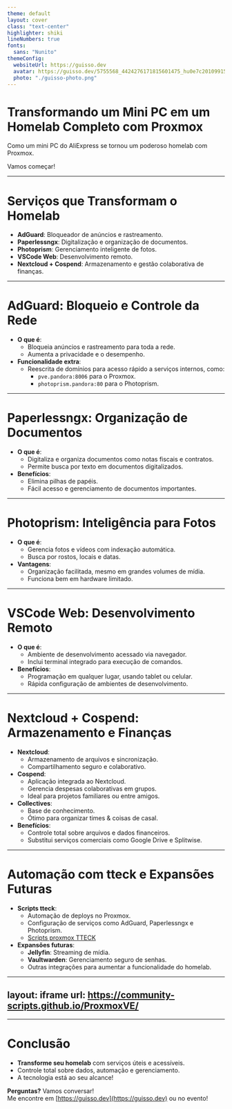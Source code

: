 ```yaml
---
theme: default
layout: cover
class: "text-center"
highlighter: shiki
lineNumbers: true
fonts:
  sans: "Nunito"
themeConfig:
  websiteUrl: https://guisso.dev
  avatar: https://guisso.dev/5755568_4424276171815601475_hu0e7c20109915d8890daa45a87ae252d1_16018_288x288_fill_q96_box_center.jpg
  photo: "./guisso-photo.png"
---
```


# Transformando um <span>Mini PC</span> em um <span>Homelab</span> Completo com <span>Proxmox</span>

Como um mini PC do AliExpress se tornou um poderoso homelab com Proxmox.

<div class="pt-12">
  <span @click="$slidev.nav.next" class="px-2 py-1 rounded cursor-pointer" hover="bg-white bg-opacity-10">
    Vamos começar! <carbon:arrow-right class="inline"/>
  </span>
</div>

---

# <span>Serviços</span> que Transformam o <span>Homelab</span>

<v-clicks depth="2">

- **AdGuard**: Bloqueador de anúncios e rastreamento.
- **Paperlessngx**: Digitalização e organização de documentos.
- **Photoprism**: Gerenciamento inteligente de fotos.
- **VSCode Web**: Desenvolvimento remoto.
- **Nextcloud + Cospend**: Armazenamento e gestão colaborativa de finanças.

</v-clicks>

---

# <span>AdGuard</span>: Bloqueio e Controle da Rede

<v-clicks depth="2">

- **O que é**:
  - Bloqueia anúncios e rastreamento para toda a rede.
  - Aumenta a privacidade e o desempenho.
- **Funcionalidade extra**:
  - Reescrita de domínios para acesso rápido a serviços internos, como:
    - `pve.pandora:8006` para o Proxmox.
    - `photoprism.pandora:80` para o Photoprism.

</v-clicks>

---

# <span>Paperlessngx</span>: Organização de Documentos

<v-clicks depth="2">

- **O que é**:
  - Digitaliza e organiza documentos como notas fiscais e contratos.
  - Permite busca por texto em documentos digitalizados.
- **Benefícios**:
  - Elimina pilhas de papéis.
  - Fácil acesso e gerenciamento de documentos importantes.

</v-clicks>

---

# <span>Photoprism</span>: Inteligência para Fotos

<v-clicks depth="2">

- **O que é**:
  - Gerencia fotos e vídeos com indexação automática.
  - Busca por rostos, locais e datas.
- **Vantagens**:
  - Organização facilitada, mesmo em grandes volumes de mídia.
  - Funciona bem em hardware limitado.

</v-clicks>

---

# <span>VSCode Web</span>: Desenvolvimento Remoto

<v-clicks depth="2">

- **O que é**:
  - Ambiente de desenvolvimento acessado via navegador.
  - Inclui terminal integrado para execução de comandos.
- **Benefícios**:
  - Programação em qualquer lugar, usando tablet ou celular.
  - Rápida configuração de ambientes de desenvolvimento.

</v-clicks>

---

# <span>Nextcloud</span> + <span>Cospend</span>: Armazenamento e Finanças

<v-clicks depth="2">

- **Nextcloud**:
  - Armazenamento de arquivos e sincronização.
  - Compartilhamento seguro e colaborativo.
- **Cospend**:
  - Aplicação integrada ao Nextcloud.
  - Gerencia despesas colaborativas em grupos.
  - Ideal para projetos familiares ou entre amigos.
- **Collectives**:
  - Base de conhecimento.
  - Ótimo para organizar times & coisas de casal.
- **Benefícios**:
  - Controle total sobre arquivos e dados financeiros.
  - Substitui serviços comerciais como Google Drive e Splitwise.

</v-clicks>

---

# Automação com <span>tteck</span> e Expansões Futuras

<v-clicks depth="2">

- **Scripts tteck**:
  - Automação de deploys no Proxmox.
  - Configuração de serviços como AdGuard, Paperlessngx e Photoprism.
  - [Scripts proxmox TTECK](https://community-scripts.github.io/ProxmoxVE/)
- **Expansões futuras**:
  - **Jellyfin**: Streaming de mídia.
  - **Vaultwarden**: Gerenciamento seguro de senhas.
  - Outras integrações para aumentar a funcionalidade do homelab.

</v-clicks>

---
layout: iframe
url: https://community-scripts.github.io/ProxmoxVE/
---

---

# <span>Conclusão</span>

<v-clicks depth="2">

- **Transforme seu homelab** com serviços úteis e acessíveis.
- Controle total sobre dados, automação e gerenciamento.
- A tecnologia está ao seu alcance!

**Perguntas?** Vamos conversar!  
Me encontre em [https://guisso.dev](https://guisso.dev) ou no evento!

</v-clicks>
